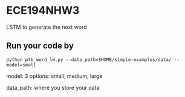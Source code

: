 # ECE194NHW3
LSTM to generate the next word
## Run your code by
```
python ptb_word_lm.py --data_path=$HOME/simple-examples/data/ --model=small
```
model: 3 options: small, medium, large

data_path: where you store your data
